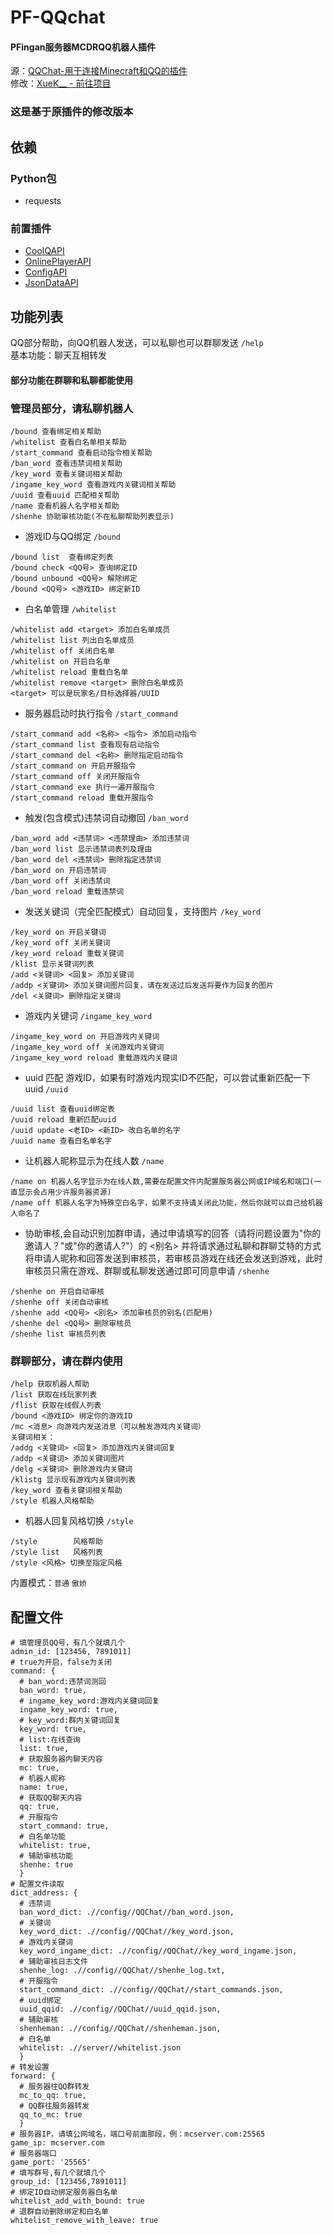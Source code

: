 # PF-QQchat
#### PFingan服务器MCDRQQ机器人插件  
源：[QQChat-用于连接Minecraft和QQ的插件](https://github.com/AnzhiZhang/MCDReforgedPlugins/tree/master/.archived/qq_chat)<br>
修改：[XueK__ - 前往项目](https://github.com/XueK66/PF-MCDRQQchat)
### 这是基于原插件的修改版本

## 依赖
### Python包
- requests
### 前置插件
- [CoolQAPI](https://github.com/AnzhiZhang/CoolQAPI)
- [OnlinePlayerAPI](https://github.com/AnzhiZhang/MCDReforgedPlugins/tree/master/.archived/OnlinePlayerAPI)
- [ConfigAPI](https://github.com/MCDReforged/ConfigAPI)
- [JsonDataAPI](https://github.com/AnzhiZhang/MCDReforgedPlugins/tree/master/.archived/JsonDataAPI)

## 功能列表
QQ部分帮助，向QQ机器人发送，可以私聊也可以群聊发送 `/help`
<br>基本功能：聊天互相转发
#### 部分功能在群聊和私聊都能使用
### 管理员部分，请私聊机器人
```
/bound 查看绑定相关帮助
/whitelist 查看白名单相关帮助
/start_command 查看启动指令相关帮助
/ban_word 查看违禁词相关帮助
/key_word 查看关键词相关帮助
/ingame_key_word 查看游戏内关键词相关帮助
/uuid 查看uuid 匹配相关帮助
/name 查看机器人名字相关帮助
/shenhe 协助审核功能(不在私聊帮助列表显示)
```
* 游戏ID与QQ绑定 `/bound`
```
/bound list  查看绑定列表
/bound check <QQ号> 查询绑定ID
/bound unbound <QQ号> 解除绑定
/bound <QQ号> <游戏ID> 绑定新ID
```
* 白名单管理 `/whitelist`
```
/whitelist add <target> 添加白名单成员
/whitelist list 列出白名单成员
/whitelist off 关闭白名单
/whitelist on 开启白名单
/whitelist reload 重载白名单
/whitelist remove <target> 删除白名单成员
<target> 可以是玩家名/目标选择器/UUID
```
* 服务器启动时执行指令 `/start_command`
```
/start_command add <名称> <指令> 添加启动指令
/start_command list 查看现有启动指令
/start_command del <名称> 删除指定启动指令
/start_command on 开启开服指令
/start_command off 关闭开服指令
/start_command exe 执行一遍开服指令
/start_command reload 重载开服指令
```
* 触发(包含模式)违禁词自动撤回 `/ban_word`
```
/ban_word add <违禁词> <违禁理由> 添加违禁词
/ban_word list 显示违禁词表列及理由
/ban_word del <违禁词> 删除指定违禁词
/ban_word on 开启违禁词
/ban_word off 关闭违禁词
/ban_word reload 重载违禁词
```
* 发送关键词（完全匹配模式）自动回复，支持图片 `/key_word`
```
/key_word on 开启关键词
/key_word off 关闭关键词
/key_word reload 重载关键词
/klist 显示关键词列表
/add <关键词> <回复> 添加关键词
/addp <关键词> 添加关键词图片回复，请在发送过后发送将要作为回复的图片
/del <关键词> 删除指定关键词
```
* 游戏内关键词 `/ingame_key_word`
```
/ingame_key_word on 开启游戏内关键词
/ingame_key_word off 关闭游戏内关键词
/ingame_key_word reload 重载游戏内关键词
```
* uuid 匹配 游戏ID，如果有时游戏内现实ID不匹配，可以尝试重新匹配一下uuid `/uuid`
```
/uuid list 查看uuid绑定表
/uuid reload 重新匹配uuid
/uuid update <老ID> <新ID> 改白名单的名字
/uuid name 查看白名单名字
```
* 让机器人昵称显示为在线人数 `/name`
```
/name on 机器人名字显示为在线人数,需要在配置文件内配置服务器公网或IP域名和端口(一直显示会占用少许服务器资源)
/name off 机器人名字为特殊空白名字，如果不支持请关闭此功能，然后你就可以自己给机器人命名了
```
* 协助审核,会自动识别加群申请，通过申请填写的回答（请将问题设置为"你的邀请人？"或"你的邀请人?"）的 <别名> 并将请求通过私聊和群聊艾特的方式将申请人昵称和回答发送到审核员，若审核员游戏在线还会发送到游戏，此时审核员只需在游戏、群聊或私聊发送通过即可同意申请 `/shenhe`
```
/shenhe on 开启自动审核
/shenhe off 关闭自动审核
/shenhe add <QQ号> <别名> 添加审核员的别名(匹配用)
/shenhe del <QQ号> 删除审核员
/shenhe list 审核员列表
```

### 群聊部分，请在群内使用
```
/help 获取机器人帮助
/list 获取在线玩家列表
/flist 获取在线假人列表
/bound <游戏ID> 绑定你的游戏ID
/mc <消息> 向游戏内发送消息（可以触发游戏内关键词）
关键词相关：
/addg <关键词> <回复> 添加游戏内关键词回复
/addp <关键词> 添加关键词图片
/delg <关键词> 删除游戏内关键词
/klistg 显示现有游戏内关键词列表
/key_word 查看关键词相关帮助
/style 机器人风格帮助
```
* 机器人回复风格切换 `/style`
```
/style        风格帮助
/style list   风格列表
/style <风格> 切换至指定风格
```
内置模式：`普通` `傲娇`

## 配置文件
```
# 填管理员QQ号，有几个就填几个
admin_id: [123456, 7891011]
# true为开启，false为关闭
command: {
  # ban_word:违禁词测回
  ban_word: true, 
  # ingame_key_word:游戏内关键词回复
  ingame_key_word: true, 
  # key_word:群内关键词回复
  key_word: true, 
  # list:在线查询
  list: true, 
  # 获取服务器内聊天内容
  mc: true, 
  # 机器人昵称
  name: true, 
  # 获取QQ聊天内容
  qq: true, 
  # 开服指令
  start_command: true, 
  # 白名单功能
  whitelist: true, 
  # 辅助审核功能
  shenhe: true
  }
# 配置文件读取
dict_address: {
  # 违禁词
  ban_word_dict: .//config//QQChat//ban_word.json, 
  # 关键词
  key_word_dict: .//config//QQChat//key_word.json, 
  # 游戏内关键词
  key_word_ingame_dict: .//config//QQChat//key_word_ingame.json, 
  # 辅助审核日志文件
  shenhe_log: .//config//QQChat//shenhe_log.txt, 
  # 开服指令
  start_command_dict: .//config//QQChat//start_commands.json, 
  # uuid绑定
  uuid_qqid: .//config//QQChat//uuid_qqid.json, 
  # 辅助审核
  shenheman: .//config//QQChat//shenheman.json, 
  # 白名单
  whitelist: .//server//whitelist.json
  }
# 转发设置
forward: {
  # 服务器往QQ群转发
  mc_to_qq: true,
  # QQ群往服务器转发 
  qq_to_mc: true
  }
# 服务器IP，请填公网域名，端口号前面那段，例：mcserver.com:25565
game_ip: mcserver.com
# 服务器端口
game_port: '25565'
# 填写群号,有几个就填几个
group_id: [123456,7891011]
# 绑定ID自动绑定服务器白名单
whitelist_add_with_bound: true
# 退群自动删除绑定和白名单
whitelist_remove_with_leave: true
```

